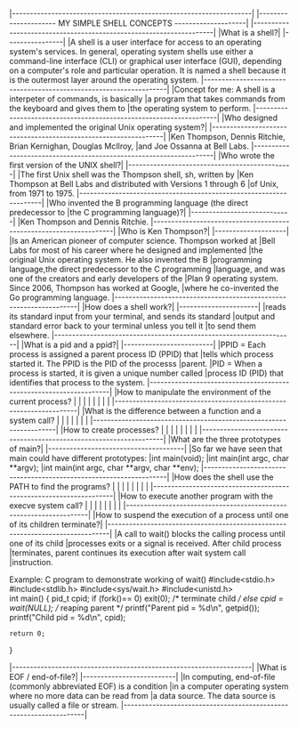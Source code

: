 |-------------------------------------------------------------------|
|--------------------- MY SIMPLE SHELL CONCEPTS --------------------|
|-------------------------------------------------------------------|
|What is a shell?|
|----------------|
|A shell is a user interface for access to an operating system's services. In general, operating system shells use either a command-line interface (CLI) or graphical user interface (GUI), depending on a computer's role and particular operation. It is named a shell because it is the outermost layer around the operating system.
|-------------------------------------------------------------------|
|Concept for me: A shell is a interpeter of commands, is basically
|a program that takes commands from the keyboard and gives them to 
|the operating system to perform.
|-------------------------------------------------------------------|
|Who designed and implemented the original Unix operating system?|
|----------------------------------------------------------------|
|Ken Thompson, Dennis Ritchie, Brian Kernighan, Douglas McIlroy, 
|and Joe Ossanna at Bell Labs.
|-------------------------------------------------------------------|
|Who wrote the first version of the UNIX shell?|
|----------------------------------------------|
|The first Unix shell was the Thompson shell, sh, written by 
|Ken Thompson at Bell Labs and distributed with Versions 1 through 6
|of Unix, from 1971 to 1975.
|-------------------------------------------------------------------|
|Who invented the B programming language (the direct predecessor to
|the C programming language)?|
|----------------------------|
|Ken Thompson and Dennis Ritchie.
|-------------------------------------------------------------------|
|Who is Ken Thompson?|
|--------------------|
|Is an American pioneer of computer science. Thompson worked at 
|Bell Labs for most of his career where he designed and implemented
|the original Unix operating system. He also invented the B 
|programming language,the direct predecessor to the C programming 
|language, and was one of the creators and early developers of the 
|Plan 9 operating system. Since 2006, Thompson has worked at Google,
|where he co-invented the Go programming language.
|-------------------------------------------------------------------|
|How does a shell work?|
|----------------------|
|reads its standard input from your terminal, and sends its standard
|output and standard error back to your terminal unless you tell it
|to send them elsewhere.
|-------------------------------------------------------------------|
|What is a pid and a ppid?|
|-------------------------|
|PPID = Each process is assigned a parent process ID (PPID) that 
|tells which process started it. The PPID is the PID of the processs
|parent.
|PID = When a process is started, it is given a unique number called
|process ID (PID) that identifies that process to the system.
|-------------------------------------------------------------------|
|How to manipulate the environment of the current process?
|
|
|
|
|
|
|
|
|-------------------------------------------------------------------|
|What is the difference between a function and a system call?
|
|
|
|
|
|
|
|-------------------------------------------------------------------|
|How to create processes?
|
|
|
|
|
|
|
|
|-------------------------------------------------------------------|
|What are the three prototypes of main?|
|--------------------------------------|
|So far we have seen that main could have different prototypes:
|int main(void);
|int main(int argc, char **argv);
|int main(int argc, char **argv, char **env);
|-------------------------------------------------------------------|
|How does the shell use the PATH to find the programs?
|
|
|
|
|
|
|
|
|-------------------------------------------------------------------|
|How to execute another program with the execve system call?
|
|
|
|
|
|
|
|
|-------------------------------------------------------------------|
|How to suspend the execution of a process until one of its children terminate?|
|------------------------------------------------------------------------------|
|A call to wait() blocks the calling process until one of its child
|processes exits or a signal is received. After child process 
|terminates, parent continues its execution after wait system call
|instruction.

Example:
C program to demonstrate working of wait() 
#include<stdio.h> 
#include<stdlib.h> 
#include<sys/wait.h> 
#include<unistd.h>  
int main() 
{ 
    pid_t cpid; 
    if (fork()== 0) 
        exit(0);           /* terminate child */
    else
        cpid = wait(NULL); /* reaping parent */
    printf("Parent pid = %d\n", getpid()); 
    printf("Child pid = %d\n", cpid); 
  
    return 0; 
}
 
|-------------------------------------------------------------------|
|What is EOF / end-of-file?|
|--------------------------|
|In computing, end-of-file (commonly abbreviated EOF) is a condition
|in a computer operating system where no more data can be read from 
|a data source. The data source is usually called a file or stream.
|-------------------------------------------------------------------|
